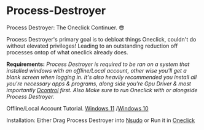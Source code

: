 # Process-Destroyer
Process Destroyer: The Oneclick Continuer. 😎 

Process Destroyer's primary goal is to debloat things Oneclick, couldn't do without elevated privileges!
Leading to an outstanding reduction off processes ontop of what oneclick already does.

**Requirements:**
*Process Destroyer is required to be ran on a system that installed windows with an offline/Local account, other wise you'll get a blank screen when logging in.
It's also heavily recommended you install all you're necessary apps & programs, along side you're Gpu Driver & most importantly [Dcontrol](https://www.sordum.org/9480/defender-control-v2-1/) first.
Also Make sure to run Oneclick with or alongside Process Destroyer.*

Offline/Local Account Tutorial.
[Windows 11](https://youtu.be/VOtOEEGxbu4?si=Q9WdHbVFJQExuPk8)
/[Windows 10](https://www.youtube.com/watch?v=rHEgHumzjVQ)

Installation: Either Drag Process Destroyer into [Nsudo](https://github.com/M2TeamArchived/NSudo/releases) or Run it in [Oneclick](https://github.com/QuakedK/Oneclick)
